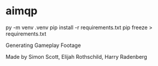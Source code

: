 # aimqp

py -m venv .venv
pip install -r requirements.txt
pip freeze > requirements.txt

Generating Gameplay Footage

Made by Simon Scott, Elijah Rothschild, Harry Radenberg
